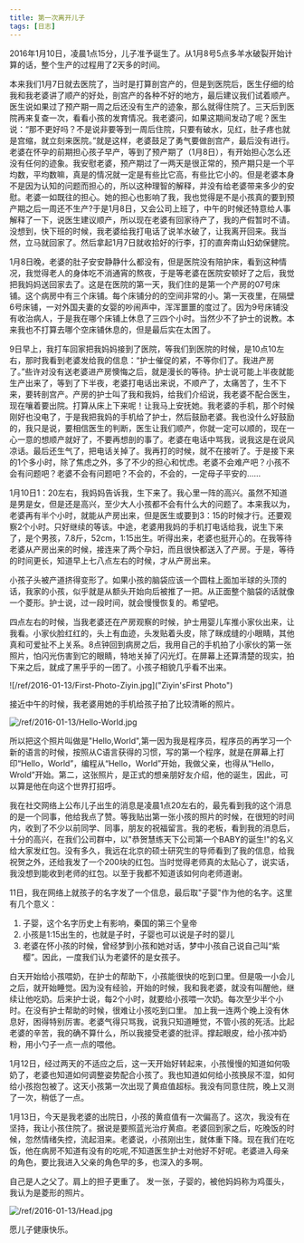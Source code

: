 ```yaml
---
title: 第一次离开儿子
tags: [日志]
---
```


2016年1月10日，凌晨1点15分，儿子准予诞生了。从1月8号5点多羊水破裂开始计算的话，整个生产的过程用了2天多的时间。

本来我们1月7日就去医院了，当时是打算剖宫产的，但是到医院后，医生仔细的给我和我老婆讲了顺产的好处，剖宫产的各种不好的地方，最后建议我们试着顺产。医生说如果过了预产期一周之后还没有生产的迹象，那么就得住院了。三天后到医院再来复查一次，看看小孩的发育情况。我老婆问，如果这期间发动了呢？医生说：“那不更好吗？不是说非要等到一周后住院，只要有破水，见红，肚子疼也就是宫缩，就立刻来医院。”就是这样，老婆鼓足了勇气要做剖宫产，最后没有进行。老婆在怀孕的前期担心孩子早产，等到了预产期了（1月8日），有开始担心怎么还没有任何的迹象。我安慰老婆，预产期过了一两天是很正常的，预产期只是一个平均数，平均数嘛，真是的情况就一定是有些比它高，有些比它小的。但是老婆本身不是因为认知的问题而担心的，所以这种理智的解释，并没有给老婆带来多少的安慰。老婆一如既往的担心。她的担心也影响了我，我也觉得是不是小孩真的要到预产期之后一周还不生产?于是1月8日，又会公司上班了，中午的时候还特意给人事解释了一下，说医生建议顺产，所以现在老婆有回家待产了，我的产假暂时不请。没想到，快下班的时候，我老婆给我打电话了说羊水破了，让我离开回来。我当然，立马就回家了。然后拿起1月7日就收拾好的行李，打的直奔南山妇幼保健院。

1月8日晚，老婆的肚子安安静静什么都没有，但是医院没有陪护床，看到这种情况，我觉得老人的身体吃不消通宵的熬夜，于是等老婆在医院安顿好了之后，我觉把我妈妈送回家去了。这是在医院的第一天，我们住的是第一个产房的07号床铺。这个病房中有三个床铺。每个床铺分的的空间非常的小。第一天夜里，在隔壁6号床铺，一对外国夫妻的女婴的吵闹声中，浑浑噩噩的度过了。因为9号床铺没有收治病人，于是我在哪个床铺上休息了三四个小时。当然少不了护士的说教。本来我也不打算去哪个空床铺休息的，但是最后实在太困了。

9日早上，我打车回家把我妈妈接到了医院，等我们到医院的时候，是10点10左右，那时我看到老婆发给我的信息：“护士催促的紧，不等你们了。我进产房了。”些许对没有送老婆进产房懊悔之后，就是漫长的等待。护士说可能上半夜就能生产出来了，等到了下半夜，老婆打电话出来说，不顺产了，太痛苦了，生不下来，要转剖宫产。产房的护士叫了我和我妈，给我们介绍说，我老婆不配合医生，现在嚷着要出院。打算从床上下来呢！让我马上安抚她。我老婆的手机，那个时候刚好也没电了，于是我把我妈的手机给了护士，然后鼓励老婆。我也没什么好鼓励的，我只是说，要相信医生的判断，医生让我们顺产，你就一定可以顺的，现在一心一意的想顺产就好了，不要再想剖的事了。老婆在电话中骂我，说我这是在说风凉话。最后还生气了，把电话关掉了。我再打的时候，就不在接听了。于是接下来的1个多小时，除了焦虑之外，多了不少的担心和忧虑。老婆不会难产吧？小孩不会有问题吧？老婆不会有问题吧？不会的，不会的，一定母子平安的……

1月10日1：20左右，我妈妈告诉我，生下来了。我心里一阵的高兴。虽然不知道是男是女，但是还是高兴，至少大人小孩都不会有什么大的问题了。本来我以为，老婆再有半个小时，就能从产房出来，但是医生或要到3：15的时候才行。还要观察2个小时。只好继续的等该。中途，老婆用我妈的手机打电话给我，说生下来了，是个男孩，7.8斤，52cm，1:15出生。听得出来，老婆也挺开心的。在我等待老婆从产房出来的时候，接连来了两个孕妇，而且很快都送入了产房。于是，等待的时间更长，知道早上七八点左右的时候，才从产房出来。

小孩子头被产道挤得变形了。如果小孩的脑袋应该一个圆柱上面加半球的头顶的话，我家的小孩，似乎就是从额头开始向后被推了一把。从正面整个脑袋的话就像一个菱形。护士说，过一段时间，就会慢慢恢复的。希望吧。

四点左右的时候，当我老婆还在产房观察的时候，护士用婴儿车推小家伙出来，让我看。小家伙脸红红的，头上有血迹，头发贴着头皮，除了眯成缝的小眼睛，其他真和可爱扯不上关系。8点钟回到病房之后，我用自己的手机拍了小家伙的第一张照片，怕闪光伤害到它的眼睛，特地关掉了闪光灯。在屏幕上还算清楚的现实，拍下来之后，就成了黑乎乎的一团了。小孩子相貌几乎看不出来。

![/ref/2016-01-13/First-Photo-Ziyin.jpg]("Ziyin'sFirst Photo")

接近中午的时候，我老婆用她的手机给孩子拍了比较清晰的照片。

![/ref/2016-01-13/Hello-World.jpg]("Hello,World")

所以把这个照片叫做是"Hello,World",第一因为我是程序员，程序员的再学习一个新的语言的时候，按照从C语言获得的习惯，写的第一个程序，就是在屏幕上打印“Hello，World”，编程从“Hello，World”开始，我做父亲，也得从“Hello，Wrold”开始。第二，这张照片，是正式的想亲朋好友介绍，他的诞生，因此，可以算是他在向这个世界打招呼。

我在社交网络上公布儿子出生的消息是凌晨1点20左右的，最先看到我的这个消息的是一个同事，他给我点了赞。等我贴出第一张小孩的照片的时候，在很短的时间内，收到了不少以前同学、同事，朋友的祝福留言。我的老板，看到我的消息后，十分的高兴，在我们公司群中，以"恭贺<span>慧练天下</span>公司第一个BABY的诞生!"的名义给大家发红包。没有多久，我远在北京的硕士研究生的导师看到了我的信息，给我祝贺之外，还给我发了一个200块的红包。当时觉得老师真的太贴心了，说实话，我没想到能收到老师的红包。以至于我都不知道该如何向老师道谢。

11日，我在网络上就孩子的名字发了一个信息，最后取"子婴"作为他的名字。这里有几个意义：

1. 子婴，这个名字历史上有影响，秦国的第三个皇帝
2. 小孩是1:15出生的，也就是子时，子婴也可以说是子时的婴儿
3. 老婆在怀小孩的时候，曾经梦到小孩和她对话，梦中小孩自己说自己叫“紫樱”。因此，一度我们认为老婆怀的是女孩子。

白天开始给小孩喂奶，在护士的帮助下，小孩能很快的吃到口里。但是吸一小会儿之后，就开始睡觉。因为没有经验，开始的时候，我和我老婆，就没有叫醒他，继续让他吃奶。后来护士说，每2个小时，就要给小孩喂一次奶。每次至少半个小时。在没有护士帮助的时候，很难让小孩吃到口里。
加上我一连两个晚上没有休息好，困得特别厉害。老婆气得只骂我，说我只知道睡觉，不管小孩的死活。比起老婆的辛苦，我的确不算什么，所以我接受老婆的批评。撑起眼皮，给小孩冲奶粉，用小勺子一点一点的喂他。

1月12日，经过两天的不适应之后，这一天开始好转起来，小孩慢慢的知道如何吸奶了，老婆也知道如何调整姿势配合小孩了。我也知道如何给小孩换尿不湿，如何给小孩抱包被了。这天小孩第一次出现了黄疸值超标。我没有同意住院，晚上又测了一次，稍低了一点。

1月13日，今天是我老婆的出院日，小孩的黄疸值有一次偏高了。这次，我没有在坚持，我让小孩住院了。据说是要照蓝光治疗黄疸。老婆回到家之后，吃晚饭的时候，忽然情绪失控，流起泪来。老婆说，小孩刚出生，就体重下降。现在我们在吃饭，他在病房不知道有没有的吃呢,不知道医生护士对他好不好呢。老婆进入母亲的角色，要比我进入父亲的角色早的多，也深入的多啊。

自己是人之父了。肩上的担子更重了。
发一张，子婴的，被他妈妈称为鸡蛋头，我认为是菱形的照片。

![/ref/2016-01-13/Head.jpg]("子婴刚出生时的头")

愿儿子健康快乐。
